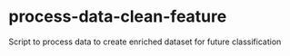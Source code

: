 # process-data-clean-feature
Script to process data to create enriched dataset for future classification
